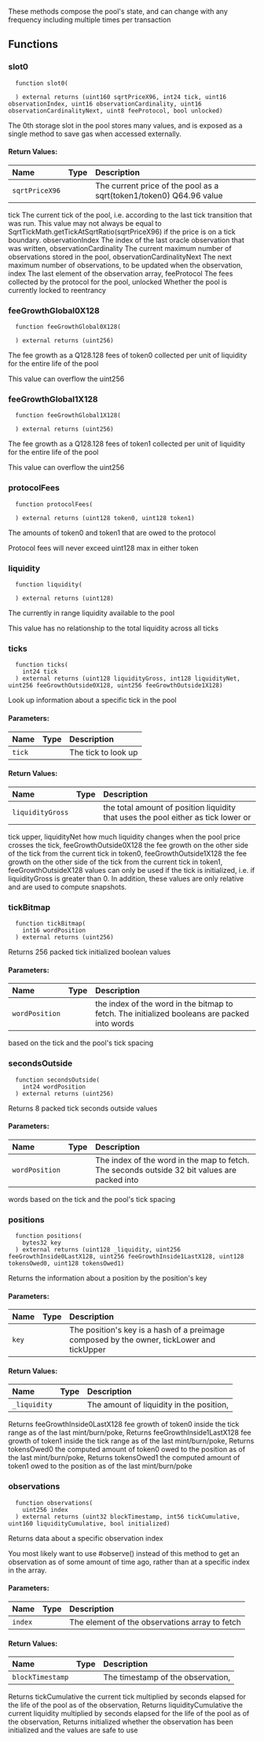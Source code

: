 These methods compose the pool's state, and can change with any frequency including multiple times
per transaction


## Functions
### slot0
```solidity
  function slot0(
    
  ) external returns (uint160 sqrtPriceX96, int24 tick, uint16 observationIndex, uint16 observationCardinality, uint16 observationCardinalityNext, uint8 feeProtocol, bool unlocked)
```
The 0th storage slot in the pool stores many values, and is exposed as a single method to save gas
when accessed externally.



#### Return Values:
| Name                           | Type          | Description                                                                  |
| :----------------------------- | :------------ | :--------------------------------------------------------------------------- |
|`sqrtPriceX96`|  | The current price of the pool as a sqrt(token1/token0) Q64.96 value
tick The current tick of the pool, i.e. according to the last tick transition that was run.
This value may not always be equal to SqrtTickMath.getTickAtSqrtRatio(sqrtPriceX96) if the price is on a tick
boundary.
observationIndex The index of the last oracle observation that was written,
observationCardinality The current maximum number of observations stored in the pool,
observationCardinalityNext The next maximum number of observations, to be updated when the observation,
index The last element of the observation array,
feeProtocol The fees collected by the protocol for the pool,
unlocked Whether the pool is currently locked to reentrancy
### feeGrowthGlobal0X128
```solidity
  function feeGrowthGlobal0X128(
    
  ) external returns (uint256)
```
The fee growth as a Q128.128 fees of token0 collected per unit of liquidity for the entire life of the pool

This value can overflow the uint256


### feeGrowthGlobal1X128
```solidity
  function feeGrowthGlobal1X128(
    
  ) external returns (uint256)
```
The fee growth as a Q128.128 fees of token1 collected per unit of liquidity for the entire life of the pool

This value can overflow the uint256


### protocolFees
```solidity
  function protocolFees(
    
  ) external returns (uint128 token0, uint128 token1)
```
The amounts of token0 and token1 that are owed to the protocol

Protocol fees will never exceed uint128 max in either token


### liquidity
```solidity
  function liquidity(
    
  ) external returns (uint128)
```
The currently in range liquidity available to the pool

This value has no relationship to the total liquidity across all ticks


### ticks
```solidity
  function ticks(
    int24 tick
  ) external returns (uint128 liquidityGross, int128 liquidityNet, uint256 feeGrowthOutside0X128, uint256 feeGrowthOutside1X128)
```
Look up information about a specific tick in the pool


#### Parameters:
| Name | Type | Description                                                          |
| :--- | :--- | :------------------------------------------------------------------- |
|`tick` |  | The tick to look up

#### Return Values:
| Name                           | Type          | Description                                                                  |
| :----------------------------- | :------------ | :--------------------------------------------------------------------------- |
|`liquidityGross`|  | the total amount of position liquidity that uses the pool either as tick lower or
tick upper,
liquidityNet how much liquidity changes when the pool price crosses the tick,
feeGrowthOutside0X128 the fee growth on the other side of the tick from the current tick in token0,
feeGrowthOutside1X128 the fee growth on the other side of the tick from the current tick in token1,
feeGrowthOutsideX128 values can only be used if the tick is initialized,
i.e. if liquidityGross is greater than 0. In addition, these values are only relative and are used to
compute snapshots.
### tickBitmap
```solidity
  function tickBitmap(
    int16 wordPosition
  ) external returns (uint256)
```
Returns 256 packed tick initialized boolean values


#### Parameters:
| Name | Type | Description                                                          |
| :--- | :--- | :------------------------------------------------------------------- |
|`wordPosition` |  | the index of the word in the bitmap to fetch. The initialized booleans are packed into words
based on the tick and the pool's tick spacing

### secondsOutside
```solidity
  function secondsOutside(
    int24 wordPosition
  ) external returns (uint256)
```
Returns 8 packed tick seconds outside values


#### Parameters:
| Name | Type | Description                                                          |
| :--- | :--- | :------------------------------------------------------------------- |
|`wordPosition` |  | The index of the word in the map to fetch. The seconds outside 32 bit values are packed into
words based on the tick and the pool's tick spacing

### positions
```solidity
  function positions(
    bytes32 key
  ) external returns (uint128 _liquidity, uint256 feeGrowthInside0LastX128, uint256 feeGrowthInside1LastX128, uint128 tokensOwed0, uint128 tokensOwed1)
```
Returns the information about a position by the position's key


#### Parameters:
| Name | Type | Description                                                          |
| :--- | :--- | :------------------------------------------------------------------- |
|`key` |  | The position's key is a hash of a preimage composed by the owner, tickLower and tickUpper

#### Return Values:
| Name                           | Type          | Description                                                                  |
| :----------------------------- | :------------ | :--------------------------------------------------------------------------- |
|`_liquidity`|  | The amount of liquidity in the position,
Returns feeGrowthInside0LastX128 fee growth of token0 inside the tick range as of the last mint/burn/poke,
Returns feeGrowthInside1LastX128 fee growth of token1 inside the tick range as of the last mint/burn/poke,
Returns tokensOwed0 the computed amount of token0 owed to the position as of the last mint/burn/poke,
Returns tokensOwed1 the computed amount of token1 owed to the position as of the last mint/burn/poke
### observations
```solidity
  function observations(
    uint256 index
  ) external returns (uint32 blockTimestamp, int56 tickCumulative, uint160 liquidityCumulative, bool initialized)
```
Returns data about a specific observation index

You most likely want to use #observe() instead of this method to get an observation as of some amount of time
ago, rather than at a specific index in the array.

#### Parameters:
| Name | Type | Description                                                          |
| :--- | :--- | :------------------------------------------------------------------- |
|`index` |  | The element of the observations array to fetch

#### Return Values:
| Name                           | Type          | Description                                                                  |
| :----------------------------- | :------------ | :--------------------------------------------------------------------------- |
|`blockTimestamp`|  | The timestamp of the observation,
Returns tickCumulative the current tick multiplied by seconds elapsed for the life of the pool as of the
observation,
Returns liquidityCumulative the current liquidity multiplied by seconds elapsed for the life of the pool as of
the observation,
Returns initialized whether the observation has been initialized and the values are safe to use
